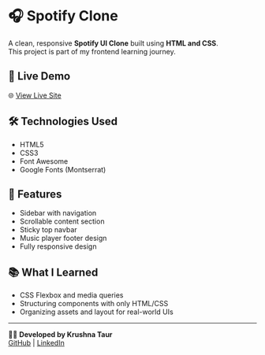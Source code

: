 # 🎧 Spotify Clone

A clean, responsive **Spotify UI Clone** built using **HTML and CSS**.  
This project is part of my frontend learning journey.

## 🚀 Live Demo

🌐 [View Live Site](https://krushnataur.github.io/Spotify-Clone)

## 🛠️ Technologies Used

- HTML5
- CSS3
- Font Awesome
- Google Fonts (Montserrat)

## 🎯 Features

- Sidebar with navigation
- Scrollable content section
- Sticky top navbar
- Music player footer design
- Fully responsive design

## 📚 What I Learned

- CSS Flexbox and media queries
- Structuring components with only HTML/CSS
- Organizing assets and layout for real-world UIs

---

👨‍💻 **Developed by Krushna Taur**  
[GitHub](https://github.com/KrushnaTaur) | [LinkedIn](https://linkedin.com/in/krushnataur)
